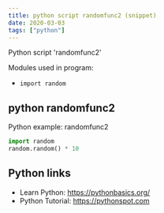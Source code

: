 ```yaml
---
title: python script randomfunc2 (snippet)
date: 2020-03-03
tags: ["python"]
---
```

Python script 'randomfunc2'


Modules used in program: 
* `import random`

## python randomfunc2

Python example: randomfunc2

```python
import random
random.random() * 10

```

## Python links

- Learn Python: https://pythonbasics.org/
- Python Tutorial: https://pythonspot.com
